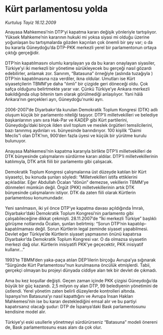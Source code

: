 # Kürt parlamentosu yolda

*Kurtuluş Tayiz 16.12.2009*

<div class="taraf_structure_2col_1zq">
<div class="margen_n">



 <p>Anayasa Mahkemesi’nin DTP’yi kapatma kararı değişik yönleriyle tartışılıyor. Yüksek Mahkeme’nin kararının hukuki mi yoksa siyasi mi olduğu üzerine yoğunlaşan bu tartışmalarda gözden kaçırılan çok önemli bir şey var; o da bu kararla Güneydoğu’da DTP-PKK merkezli yerel bir parlamentonun ortaya çıktığı gerçeğidir. <br/><br/>DTP’nin kapatılmasını olumlu karşılayan ya da bu kararı onaylayan siyasiler, Türkiye’yi iki merkezli bir yönetime sürükleyecek bu gerçeği nasıl gözardı edebilirler, anlamak zor. Sanırım, “Batasuna” örneğiyle (aslında tuzağıyla ) DTP’nin kapatılmasına rıza verdiler, ikna oldular. Umutları ise Kürt siyasetçilerin TBMM’ye daha “ılımlı” bir çizgide geri döneceği oldu. Çok safça olduğunu belirtmekte yarar var. Çünkü Türkiye’ye Ankara merkezli bakıldığında olup bitenin tam olarak görülmediği anlaşılıyor. Yani hâlâ Ankara’nın gerçekleri ayrı, Güneydoğu’nunki ayrı. <br/><br/>2006-2007’de Diyarbakır’da kurulan Demokratik Toplum Kongresi (DTK) adlı oluşum küçük bir parlamento niteliği taşıyor. DTP’li milletvekilleri ve belediye başkanlarının yanı sıra Hak-Par ve KADEP gibi Kürt partilerini, Güneydoğu’daki birçok ilden sivil toplum ve meslek örgütleri temsilcilerini, bazı tanınmış aydınları vs. bünyesinde barındırıyor. 100 kişilik “Daimi Meclis”i olan DTK’nın, 900’den fazla üyesi ve küçük bir yürütme kurulu bulunuyor. <br/><br/>Anayasa Mahkemesi’nin kapatma kararıyla birlikte DTP’li milletvekilleri de DTK bünyesinde çalışmalarını sürdürme kararı aldılar. DTP’li milletvekillerinin katılımıyla, DTK artık fiili bir parlamento gibi çalışacak. <br/><br/>Demokratik Toplum Kongresi çalışmalarına üst düzeyde katılan bir Kürt siyasetçi, bu konuda şunları söyledi: “Milletvekilleri istifa ettiklerini açıkladılar. Eğer Abdullah Öcalan “dönün” demezse, vekillerin TBMM’ye dönmeleri mümkün değil. Örgüt (PKK) milletvekillerinin artık DTK bünyesinde çalışmalarını istiyor. DTK da zaten fiili olarak Kürtlerin parlamentosu konumundadır. <br/><br/>Yeni sanılmasın, iki yıl önce DTP’ye kapatma davası açıldığında İmralı, Diyarbakır’daki Demokratik Toplum Kongresi’nin parlamento gibi çalışabileceğine dikkat çekmişti. 28.11.2007’de “İki merkezli Türkiye” başlıklı görüşme notlarında Öcalan, şunları belirtmiş: “Sorun DTP’nin kapatılıp-kapatılmaması değil. Sorun Kürtlerin legal zeminde siyaset yapabilmesi. Devlet eğer Türkiye’de Kürtlerin siyaset yapmasının önünü kapatırsa Diyarbakır’da Demokratik Toplum Kongresi var. O da olmazsa siyasetin merkezi dağ olur. Kürtlerin inisiyatifi PKK’ye geçecektir, PKK inisiyatif kullanır...” <br/><br/>1993’te TBMM’den yaka-paça atılan DEP’lilerin birçoğu Avrupa’ya sığınarak “Sürgünde Kürt Parlamentosu”nun kurulmasına öncülük etmişlerdi. Tabii, gerçekçi olmayan bu projeyi dünyada ciddiye alan tek bir devlet de çıkmadı. <br/><br/>Ama bu kez koşullar değişti. Geçen zaman içinde PKK çizgisi Güneydoğu’da büyük bir güç kazandı. 2,5 milyon oy alan DTP, 99 belediyenin yönetimini de üstlendi. Yerel yönetim zaten belirli düzeylerde kontrolleri altında. İspanya’nın Batasuna’yı nasıl kapattığını ve Avrupa İnsan Hakları Mahkemesi’nin ise bu kararı desteklediğini emsal alır ve bu partiyi kapatırsanız olacağı şudur: DTP de İspanya’daki Bask parlamentosunu kendisine model alır. <br/><br/>Türkiye’yi eski usullerle yönetmeyi sürdürürseniz “Batasuna” modeli önereni de, Bask parlamentosunu esas alanı da çok olur.</p>
<br/>
<br/>
<br/>



<br/>


<div id="taraf_not">
</div>

</div>


</div>
